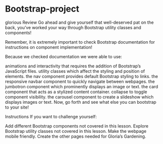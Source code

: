 # Bootstrap-project
glorious 
Review
Go ahead and give yourself that well-deserved pat on the back, you’ve worked your way through Bootstrap utility classes and components!

Remember, it is extremely important to check Bootstrap documentation for instructions on component implementation!

Because we checked documentation we were able to use:

animations and interactivity that requires the addition of Bootstrap’s JavaScript files.
utility classes which affect the styling and position of elements.
the nav component provides default Bootstrap styling to links.
the responsive navbar component to quickly navigate between webpages.
the jumbotron component which prominently displays an image or text.
the card component that acts as a stylized content container.
collapse to toggle component visibility.
the carousel component to create a slideshow which displays images or text.
Now, go forth and see what else you can bootstrap to your site!

Instructions
If you want to challenge yourself:

Add different Bootstrap components not covered in this lesson.
Explore Bootstrap utility classes not covered in this lesson.
Make the webpage mobile friendly.
Create the other pages needed for Gloria’s Gardening.
